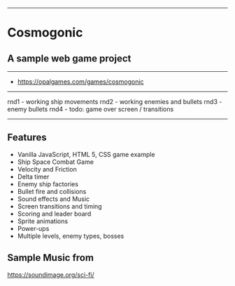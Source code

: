 ------------------------------------------------------------
# Cosmogonic
## A sample web game project
------------------------------------------------------------
* https://opalgames.com/games/cosmogonic
------------------------------------------------------------

rnd1 - working ship movements
rnd2 - working enemies and bullets
rnd3 - enemy bullets
rnd4 - todo: game over screen / transitions

------------------------------------------------------------

## Features
* Vanilla JavaScript, HTML 5, CSS game example
* Ship Space Combat Game
* Velocity and Friction
* Delta timer
* Enemy ship factories
* Bullet fire and collisions
* Sound effects and Music
* Screen transitions and timing
* Scoring and leader board
* Sprite animations
* Power-ups
* Multiple levels, enemy types, bosses

## Sample Music from
https://soundimage.org/sci-fi/
